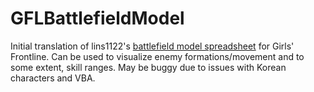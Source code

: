 # GFLBattlefieldModel

Initial translation of lins1122's [battlefield model spreadsheet](https://gall.dcinside.com/mgallery/board/view/?id=micateam&no=1353151) for Girls' Frontline. Can be used to visualize enemy formations/movement and to some extent, skill ranges. May be buggy due to issues with Korean characters and VBA.
